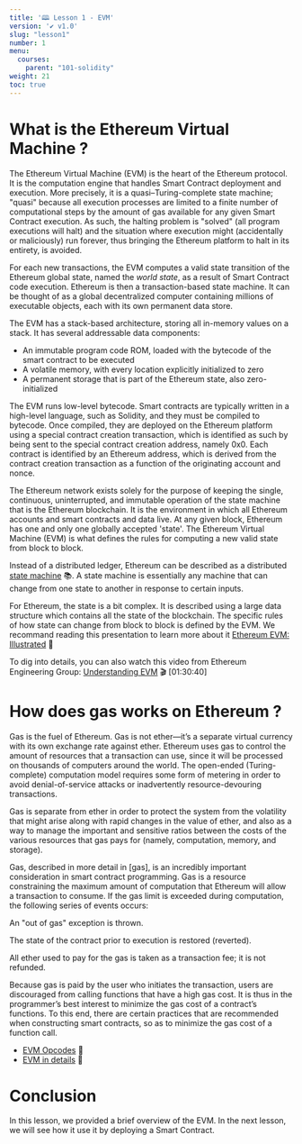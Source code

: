 ```yaml
---
title: '🕮 Lesson 1 - EVM'
version: '✔️ v1.0'
slug: "lesson1"
number: 1
menu:
  courses:
    parent: "101-solidity"
weight: 21
toc: true
---
```


<!--
## Table of contents
- [What is the Ethereum Virtual Machine ?](#what-is-the-ethereum-virtual-machine-)
- [How does gas works on Ethereum ?](#how-does-gas-works-on-ethereum-)
- [Conclusion](#conclusion)
-->

# What is the Ethereum Virtual Machine ?

The Ethereum Virtual Machine (EVM) is the heart of the Ethereum protocol.
It is the computation engine that handles Smart Contract deployment and execution.
More precisely, it is a quasi–Turing-complete state machine; "quasi" because all execution processes are limited to a finite number of computational steps by the amount of gas available for any given Smart Contract execution. As such, the halting problem is "solved" (all program executions will halt) and the situation where execution might (accidentally or maliciously) run forever, thus bringing the Ethereum platform to halt in its entirety, is avoided.

For each new transactions, the EVM computes a valid state transition of the Ethereum global state, named the *world state*, as a result of Smart Contract code execution.
Ethereum is then a transaction-based state machine.
It can be thought of as a global decentralized computer containing millions of executable objects, each with its own permanent data store.

The EVM has a stack-based architecture, storing all in-memory values on a stack. 
It has several addressable data components:
- An immutable program code ROM, loaded with the bytecode of the smart contract to be executed
- A volatile memory, with every location explicitly initialized to zero
- A permanent storage that is part of the Ethereum state, also zero-initialized

The EVM runs low-level bytecode. Smart contracts are typically written in a high-level language, such as Solidity, and they must be compiled to bytecode.
Once compiled, they are deployed on the Ethereum platform using a special contract creation transaction, which is identified as such by being sent to the special contract creation address, namely 0x0. 
Each contract is identified by an Ethereum address, which is derived from the contract creation transaction as a function of the originating account and nonce.


The Ethereum network exists solely for the purpose of keeping the single, continuous, uninterrupted, and immutable operation of the state machine that is the Ethereum blockchain. 
It is the environment in which all Ethereum accounts and smart contracts and data live. 
At any given block, Ethereum has one and only one globally accepted 'state'. 
The Ethereum Virtual Machine (EVM) is what defines the rules for computing a new valid state from block to block.

Instead of a distributed ledger, Ethereum can be described as a distributed [state machine](https://en.wikipedia.org/wiki/Finite-state_machine) 📚. 
A state machine is essentially any machine that can change from one state to another in response to certain inputs.

For Ethereum, the state is a bit complex. It is described using a large data structure which contains all the state of the blockchain. 
The specific rules of how state can change from block to block is defined by the EVM.
We recommand reading this presentation to learn more about it [Ethereum EVM: Illustrated](https://takenobu-hs.github.io/downloads/ethereum_evm_illustrated.pdf) 📖

To dig into details, you can also watch this video from Ethereum Engineering Group: [Understanding EVM](https://www.youtube.com/watch?v=RxL_1AfV7N4) 🎬 [01:30:40]

# How does gas works on Ethereum ?

Gas is the fuel of Ethereum. Gas is not ether—it’s a separate virtual currency with its own exchange rate against ether. Ethereum uses gas to control the amount of resources that a transaction can use, since it will be processed on thousands of computers around the world. The open-ended (Turing-complete) computation model requires some form of metering in order to avoid denial-of-service attacks or inadvertently resource-devouring transactions.

Gas is separate from ether in order to protect the system from the volatility that might arise along with rapid changes in the value of ether, and also as a way to manage the important and sensitive ratios between the costs of the various resources that gas pays for (namely, computation, memory, and storage).

Gas, described in more detail in [gas], is an incredibly important consideration in smart contract programming. Gas is a resource constraining the maximum amount of computation that Ethereum will allow a transaction to consume. If the gas limit is exceeded during computation, the following series of events occurs:

An "out of gas" exception is thrown.

The state of the contract prior to execution is restored (reverted).

All ether used to pay for the gas is taken as a transaction fee; it is not refunded.

Because gas is paid by the user who initiates the transaction, users are discouraged from calling functions that have a high gas cost. It is thus in the programmer’s best interest to minimize the gas cost of a contract’s functions. To this end, there are certain practices that are recommended when constructing smart contracts, so as to minimize the gas cost of a function call.

- [EVM Opcodes](https://www.ethervm.io/) 📖
- [EVM in details](https://github.com/ethereumbook/ethereumbook/blob/develop/13evm.asciidoc) 📖

# Conclusion

In this lesson, we provided a brief overview of the EVM. In the next lesson, we will see how it use it by deploying a Smart Contract.

<!--
https://ethereum.org/en/developers/tutorials/yellow-paper-evm/

What Is a Smart Contract?

The term smart contract has been used over the years to describe a wide variety of different things.
In the 1990s, cryptographer Nick Szabo coined the term and defined it as “a set of promises, specified in digital form, including protocols within which the parties perform on the other promises.” 
Since then, the concept of smart contracts has evolved, especially after the introduction of decentralized blockchain platforms with the invention of Bitcoin in 2009.

In the context of Ethereum, the term is actually a bit of a misnomer, given that Ethereum smart contracts are neither smart nor legal contracts, but the term has stuck.
In this book, we use the term “smart contracts” to refer to immutable computer programs that run deterministically in the context of an Ethereum Virtual Machine as part of the Ethereum network protocol—i.e., on the decentralized Ethereum world computer.

Let’s unpack that definition:

Computer programs
Smart contracts are simply computer programs. The word “contract” has no legal meaning in this context.

Immutable
Once deployed, the code of a smart contract cannot change. Unlike with traditional software, the only way to modify a smart contract is to deploy a new instance.

Deterministic
The outcome of the execution of a smart contract is the same for everyone who runs it, given the context of the transaction that initiated its execution and the state of the Ethereum blockchain at the moment of execution.

EVM context
Smart contracts operate with a very limited execution context. They can access their own state, the context of the transaction that called them, and some information about the most recent blocks.

Decentralized world computer
The EVM runs as a local instance on every Ethereum node, but because all instances of the EVM operate on the same initial state and produce the same final state, the system as a whole operates as a single "world computer."
-->



<!--

!!WARNING: LearnWeb3 took this content https://github.com/takenobu-hs/ethereum-evm-illustrated under BSD Licence...

## Prerequisites
Some basic understanding of [bytes](https://en.wikipedia.org/wiki/Byte) 📚, [memory](https://en.wikipedia.org/wiki/Computer_memory) 📚, and the [stack](https://en.wikipedia.org/wiki/Stack_(abstract_data_type)) 📚 is required to understand the EVM. 

---

## Ethereum as a State Machine
Blockchains like Bitcoin are often described as 'distributed ledgers' which enable the existence of a decentralized currency using fundamental tools of cryptography.

A cryptocurrency can behave like a 'normal' currency because of the rules which govern what one can and cannot do to modify this ledger. For example, a Bitcoin address cannot spend more Bitcoin than it has previously received. These rules underpin all transactions that take place on Bitcoin, and similarly other blockchains.

While Ethereum also has its native cryptocurrency, the Ether, it also enables a much more powerful function that we have seen - Smart Contracts. For this more complex feature, we need a more powerful analogy than just 'distributed ledger'.

![](/wp-content/uploads/2022/07/evm.png)

## Ethereum State Transition
On a high level, the EVM behaves similar to a mathematical state transition function. Given the current state, and a new set of valid transactions, it produces a new state. The output is deterministic, which means that for the same input, it will always produce the same output.

```
Y(S, T) = S'
```

Given the old valid state `S`, and a new set of valid transactions `T`, the state transition function `Y` produces the new valid state `S'`.

The state in Ethereum is stored as a really large data structure called a [Merkle Patricia Trie](https://eth.wiki/en/fundamentals/patricia-tree) 📚. You do not need to understand exactly how it is structured, but if you want to, you can read the given link.

## EVM Layer
The EVM lives as a layer in the software stack of Ethereum.

![](/wp-content/uploads/2022/07/layer.png)

Ethereum nodes contain implementations of the EVM, and the EVM can then execute EVM code on it. EVM code is compiled smart contract bytecode that can be executed.

## EVM Code Generation

![](/wp-content/uploads/2022/07/code1.png)

![](/wp-content/uploads/2022/07/code2.png)

## EVM Instructions (OPCODES)
The EVM itself behaves as a stack machine with a maximum depth of 1024 items on the stack. Each item in the stack is a 256-bit (32 bytes) word.

During execution, the EVM maintains a transient **memory**, as a 32 byte addressed byte array, which does not persist between transactions. The transient memory is cleared when a new transaction is being executed.

Smart contracts, however, do maintain their own state in the blockchain. This state is also modeled as a Merkle Patricia Trie. This is commonly refered to as the EVM **storage** during transaction execution.

The EVM has logic present that allows it to execute [EVM Opcodes](https://ethereum.org/en/developers/docs/evm/opcodes/) 📖, which perform standard operations on the stack like `XOR`, `ADD`, `AND`, `SUB`, `MUL` etc. The EVM also implements a number of blockchain-specific stack operations, such as `BALANCE` and `BLOCKHASH`. 

When a smart contract is compiled into bytecode (represented in hexadecimal), it compiles down to EVM opcodes. These opcodes are what get executed on the EVM.

![](/wp-content/uploads/2022/07/gas.png)

# Ethereum Storage and Execution

We have been writing smart contracts over the last few tracks, and briefly mentioned that Ethereum smart contracts run within this thing called the Ethereum Virtual Machine (EVM). 

We also briefly mentioned in passing that EVM is capable of running certain OPCODES, and deals with data present either in the stack or heap. If you have a formal computer science background, that may have made sense to you, but for everyone else, what does this actually mean?

In this level, we will dig deeper into the EVM execution engine and how data is stored, manipulated, and ran throughout the course of a transaction.

Let's recap a few things we taught in earlier tracks before moving ahead.

Recall that Ethereum works as a transaction-based state machine. Starting at some state `s1`, a transaction manipulates certain data to shift the world state to some state `s2`. 

![](/wp-content/uploads/2022/07/store1.png)

To group things together, transactions are packed together in blocks. Generally speaking, each block changes the world state from state `s1` to `s2`, and the conversion is calculated based on the state changes made by every transaction within the block.

When we think of these state changes, Ethereum can be thought of as a state chain. 

![](/wp-content/uploads/2022/07/store2.png)

But, what is this world state?

## World State

The World State in Ethereum is a mapping between addresses and account states. Each address on Ethereum has it's own state, this could be a user account (EOA) or a smart contract.

![](/wp-content/uploads/2022/07/world_state.png)

Each block essentially manipulates multiple account states, thereby manipulating the overall world state of Ethereum.

## Account State

Alright, so the world state is comprised of various account states. What is an account state?

![](/wp-content/uploads/2022/07/account1.png)

The account state contains a few common things, like the nonce and the balance (in ETH). Additionally, smart contracts also contain a storage hash and a code hash. The two hashes act as references to a separate state tree, which store state variables and the bytecode of the smart contract respectively.

![](/wp-content/uploads/2022/07/account2.png)

Recall that there are two types of accounts in Ethereum. Externally owned accounts (e.g. Coinbase Wallets, Metamask Wallets, etc.) and Smart Contract Accounts. 

EOA's are controlled by private keys, and do not have any EVM code. Contract accounts on the other hand contain EVM code and are controlled by the code itself, and do not have private keys associated with them.

## Types of Transactions

There are two types of transactions on Ethereum mainly. Those which create new contracts, and those which just send messages.

Sending messages here implies making a transaction that either transfers ETH, or calls functions on a smart contract. They are just different types of messages that can be sent by an EOA. 

![](/wp-content/uploads/2022/07/tx1.png)

When a contract creation transaction is made, a new account is added to the world state. The transaction carries with it the bytecode of the contract to be created and the initializing code (i.e. constructor calls). 

![](/wp-content/uploads/2022/07/tx2.png)

On the other hand, for all other transactions, i.e. message calls, the account state of an existing account is modified following the transaction. 

![](/wp-content/uploads/2022/07/tx3.png)

## Messages

Messages in Ethereum are passed between two accounts. They consist primarily of two things - `data` and `value`.

`data` is a set of bytes, that indicate the type of transaction that needs to take place (transfer ETH, mint an NFT, vote in a DAO, etc) and `value` is the Ether value that is transfered along with the transaction.

Transactions made by EOA's send a mesasge to the recipient account. Contract accounts can also send messages to accounts through the EVM code.

![](/wp-content/uploads/2022/07/message.png)

## The Ethereum Virtual Machine

Let's talk about the EVM now.

Just like how Java ships with the JVM, and Javascript and Python also have their own runtime environments, Ethereum Smart Contracts' runtime environment is the EVM.

The EVM has a stack-based architecture. A massive simplification of modern CPU architectures. 

![](/wp-content/uploads/2022/07/evm1.png)

The smart contract code, or EVM code, lives in an immutable storage location within the EVM. 

For runtime calculations, i.e. local variables and such, the EVM has access to two storage locations - the stack and the memory (i.e. heap). 

The EVM also has access to the persistent world state i.e. account state to read and write to e.g. changing state variables within a contract.

![](/wp-content/uploads/2022/07/evm2.png)

The stack is a simple stack that supports PUSH/POP operations, and each stack element is 256 bits (32 bytes) and has a max depth of 1024 elements. 

The memory (or heap) is a linear memory structure, and can store dynamic sized data i.e. strings and dynamic arrays during runtime.

The account storage is part of the world state, and is the persistent storage where any changes made will continue to stay even after the transaction is done executing.

## Stack

![](/wp-content/uploads/2022/07/stack1.png)


Stack is a Last-in First-out data structure used to hold temporary values. Think of it like a stack of plates. The plate you stack on the top, will be the first one that gets removed. Stacks are used for fast operations on fixed size data across computer science, and EVM is no different.

![](/wp-content/uploads/2022/07/stack2.png)

All operations from the EVM are run on the stack. The EVM stack supports doing operations with the top 16 elements of the stack, and no deeper. The other 1008 stack elements can be used to store operational data such as OPCODES to run and such.

> Fun fact: In Solidity, you will get a compilation error if you write a function that has more than 16 local variables declared in it. Because the stack cannot work with data beyond the top 16 elements, having more than 16 variables means that operations on some of them will not be possible within the EVM.

## Memory

The EVM memory is a linearly addressed memory, that can be addressed at the byte level. You can store either 8 bits (1 byte) or 256 bits (32 bytes) at a time in memory, but can only read from memory in chunks of 256 bits (32 bytes). Memory is used to store dymanic values in solidity like variable length arrays, strings etc.

Initially, all memory locations have the value of zero. During transaction execution however, the values can be updated and modified.

![](/wp-content/uploads/2022/07/memory.png)

## Account Storage

The persistent account storage is a mapping from 256-bit keys to 256-bit values. All locations in persistent storage are also initially defined as zero (thereby the property of integers in Solidity having initial value of 0, booleans being false, strings being empty, etc.)

![](/wp-content/uploads/2022/07/account_storage.png)

The keys within these mappings are often referred to as slots. Each state variable in a smart contract is assigned a slot within the account storage, in the order they were defined. 

So, for a contract that looks like this:

```solidity
contract Sample {
    uint256 first;
    uint256 second;
    address third;
}
```

`first` will have Slot #0, `second` will have Slot #1, `third` will have Slot #2.

This concept of slots will turn out to be very important when we start learning about `DELEGATECALL` (`.delegatecall()`) in Solidity later in this track.

## Execution Model

Let's take a look at the high level execution model within the EVM. This diagram may seem a bit confusing at first, but read through this section and you will understand what is going on.

![](/wp-content/uploads/2022/07/exec_model.png)

The EVM contains a Program Counter (PC). The PC, also sometimes called the instruction pointer, is a value that points to where a computer is as part of code execution.

If you think of the EVM code as a list of instructions to run, the PC will point to the instruction that needs to be run. Initially, the PC points at zero, i.e. the first instruction. When that is run, the PC gets updated to point to the next instruction, and so on.

The instruction being pointed to by the PC executes certain operations with the given data. These operations happen on the stack, and the stack can read/write values from both the memory and the account storage.

I've used this analogy before and I will use it again - think of memory like your RAM and the account storage like your hard disk. The stack (instruction processor) can read/write data from the RAM and the Hard Disk, but only changes made to the Hard Disk data will continue to persist after the code is finished running, whereas the memory will be cleared.

So far, this is quite similar to an actual CPU architecture. For those of you with formal Computer Science backgrounds, if you ever took a hardware or computer processors class in college, you must have been taught something similar about how actual processors work. The EVM behaves very similarly.

But, there is one special thing here. The EVM also stores a  counter for how much gas is available. Every operation executed by the EVM costs a certain amount of gas, and the EVM will keep executing operations as long as there is enough gas to run the operation. If the gas available ever goes below what is necessary to keep running, the entire execution will stop and cause a failed transaction. As we taught before, this is done to avoid having infinite loops within the EVM which could bring the Ethereum network to a halt. Therefore, for complex transactions, you need to pay higher gas to cover the execution costs.

## Gas during Execution

![](/wp-content/uploads/2022/07/gas_exec.png)

Highlighting the above points, you can see that the EOA passes a certain amount of gas to the contract account when it sends a message. The EVM code runs and uses up some of the gas. If any gas is left over, it is refunded back to the EOA. 

However, if the EVM code runs out of gas i.e. not enough gas was supplied, the execution would fail and the transaction would fail. No gas is refunded in this case as the EVM still had to execute all those operations to figure out that the gas supplied was too less, so the gas is charged for the work that was done.
-->



<!--
It might also be helpful to familiarize yourself with some cryptography like [hash functions](https://en.wikipedia.org/wiki/Cryptographic_hash_function) 📚.

A simple state machine is a coin-operated turnstile, commonly found in subways or train stations, to prevent people from entering unless they pay using a coin or have a ticket.
![](https://i.imgur.com/66Mee9k.png)

The initial state for a turnstile is locked. In the locked state, if you keep pushing it, it remains locked. If you insert a coin, it moves to the unlocked state. If you keep inserting coins, it remains in the unlocked state. Once you push in the unlocked state (and someone passes through), it becomes locked again.


## EVM Implementations
All implementations of the EVM must adhere to the specification described in the [Ethereum Yellowpaper](https://ethereum.github.io/yellowpaper/paper.pdf). Over Ethereum's history, the EVM has undergone multiple revisions, and there now exist multiple implementations of the EVM in various programming languages.

All Ethereum clients include an EVM implementation. In addition to those, there are multiple standalone implementations as well.

### Ethereum Clients (with EVM)
- [Geth](https://geth.ethereum.org/) | Programming Language = Go
- [OpenEthereum](https://github.com/openethereum/openethereum) | Programming Language = Rust
- [Nethermind](https://nethermind.io/) | Programming Language = C# (.NET)
- [Besu](https://consensys.net/quorum/developers/) | Programming Language = Java
- [Erigon](https://github.com/ledgerwatch/erigon) | Programming Language = Go

### Standalone EVM Implementations
- [Py-EVM](https://github.com/ethereum/py-evm) | Programming Language = Python
- [evmone](https://github.com/ethereum/evmone) | Programming Language = C++
- [ethereumjs-evm](https://github.com/ethereumjs/ethereumjs-monorepo) | Programming Language = Javascript
- [Enclave EVM](https://github.com/microsoft/eevm) | Programming Language = C++

## Extra Resources
The following are recommended, but optional, readings/viewings for learning more about the EVM.
- [Ethereum EVM: Illustrated](https://takenobu-hs.github.io/downloads/ethereum_evm_illustrated.pdf) 📖
- [EVM Opcodes](https://www.ethervm.io/) 📖
- [Understanding EVM](https://www.youtube.com/watch?v=RxL_1AfV7N4) 🎬

- [Merkle Patricia Trie](https://www.youtube.com/watch?v=OxofT39TJgg) 🎬

-->
